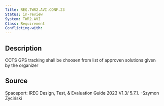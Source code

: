 ```yaml
---
Title: REQ.TWR2.AVI.CONF.23
Status: in-review
System: TWR2.AVI
Class: Requirement
Conflicting-with: 
---
```


## Description

COTS GPS tracking shall be choosen from list of approven solutions given by the organizer 

## Source

Spaceport: IREC Design, Test, & Evaluation Guide 2023 V1.3/ 5.7.1. -Szymon Życiński
